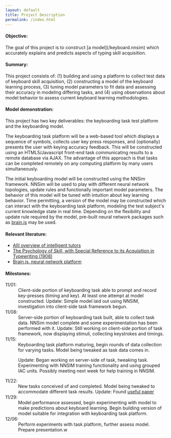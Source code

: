 ```yaml
---
layout: default
title: Project Description
permalink: /index.html
---
```

<h4>Objective:</h4>
The goal of this project is to construct [a model](/keyboard.nnsim)
which accurately explains and predicts aspects of typing skill acquisition.<br>
<h4>Summary:</h4>
This project consists of: (1) building and using a platform to collect test data of
keyboard skill acquisition, (2) constructing a model of the keyboard learning process,
(3) tuning model parameters to fit data and assessing their accuracy in modeling differing tasks, 
and (4) using observations about model behavior to assess current keyboard learning methodologies.
<br>
<h4>Model demonstration:</h4>
This project has two key deliverables: the keyboarding task test platform and the keyboarding model.

The keyboarding task platform will be a web-based tool which displays a sequence of symbols, collects
user key press responses, and (optionally) presents the user with keying accuracy feedback. This will
be constructed using an HTML5/Javascript front-end task communicating results to a remote database via AJAX. The 
advantage of this approach is that tasks can be completed remotely on any computing platform by many
users simultaneously.

The initial keyboarding model will be constructed using the NNSim framework. NNSim will be used to play with
different neural network topologies, update rules and functionally important model parameters. The behavior
of this model will be tuned with intuition about key learning behavior. Time permitting, a version of the
model may be constructed which can interact with the keyboarding task platform, modeling the
test subject's current knowledge state in real time. Depending on the flexibility and update rule required by the model,
pre-built neural network packages such as <a href="http://harthur.github.com/brain/">brain.js</a> may be used.

<h4>Relevant literature:</h4>
<ul>
  <li><a href="http://aaai.org/AITopics/IntelligentTutoringSystems">AIII overview of intelligent tutors</a></li>
  <li><a href="http://books.google.com/books?id=VZMAAAAAMAAJ">The Psychology of Skill, with Special Reference to its Acquisition in Typewriting (1908)</a></li>
  <li><a href="http://harthur.github.com/brain/">Brain.js, neural network platform</a></li>
</ul>
<h4>Milestones:</h4>
<dl>
<dt>11/01:</dt>
<dd>Client-side portion of keyboarding task able to prompt and 
record key-presses (timing and key). At least one attempt at model 
constructed. <span class="update">Update: Simple model laid out using NNSIM, investigation into client-side task framework begun.</span></dd>

<dt>11/08:</dt>
<dd>Server-side portion of keyboarding task built, able to 
collect task data. NNSim model complete and some experimentation has 
been performed with it.
<span class="update">Update: Still working on client-side portion of task framework, now displaying stimuli, collecting keystrokes and timings.</span></dd>

<dt>11/15:</dt><dd>Keyboarding task platform maturing, begin rounds of data 
collection for varying tasks. Model being tweaked as task data comes in.

<span class="update">Update: Began working on server-side of task, tweaking task. Experimenting with NNSIM training functionality and using grouped IAC units. Possibly meeting next week for help training in NNSIM.</span></dd>

<dt>11/22:</dt><dd>New tasks conceived of and completed. Model being tweaked to accommodate different task results.
<span class="update">Update: Found <a href="http://www-personal.umich.edu/~yililiu/Wu-Liu-TOCHI-typing-2008.pdf">useful paper</a></span></dd>

<dt>11/29:</dt><dd>Model performance assessed, begin experimenting with model to
make predictions about keyboard learning. Begin building version
of model suitable for integration with keyboarding task platform.</dd>

<dt>12/06:</dt><dd>Perform experiments with task platform, further assess model. Prepare presentation.w</dd>
</dl>